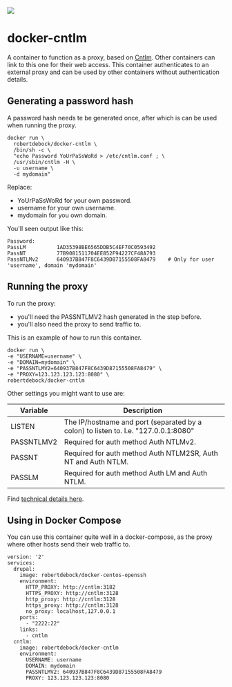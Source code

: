 [![](https://images.microbadger.com/badges/image/robertdebock/docker-cntlm.svg)](http://microbadger.com/images/robertdebock/docker-cntlm "Get your own image badge on microbadger.com")

# docker-cntlm
A container to function as a proxy, based on [Cntlm](http://cntlm.sourceforge.net). Other containers can link to this one for their web access. This container authenticates to an external proxy and can be used by other containers without authentication details.

## Generating a password hash
A password hash needs te be generated once, after which is can be used when running the proxy.

    docker run \
      robertdebock/docker-cntlm \
      /bin/sh -c \
      "echo Password YoUrPaSsWoRd > /etc/cntlm.conf ; \
      /usr/sbin/cntlm -H \
      -u username \
      -d mydomain"

Replace:
- YoUrPaSsWoRd for your own password.
- username for your own username.
- mydomain for you own domain.

You'll seen output like this:

    Password: 
    PassLM          1AD35398BE6565DDB5C4EF70C0593492
    PassNT          77B9081511704EE852F94227CF48A793
    PassNTLMv2      640937B847F8C6439D87155508FA8479    # Only for user 'username', domain 'mydomain'

## Running the proxy
To run the proxy:
- you'll need the PASSNTLMV2 hash generated in the step before.
- you'll also need the proxy to send traffic to.

This is an example of how to run this container.
 
    docker run \
    -e "USERNAME=username" \
    -e "DOMAIN=mydomain" \
    -e "PASSNTLMV2=640937B847F8C6439D87155508FA8479" \
    -e "PROXY=123.123.123.123:8080" \
    robertdebock/docker-cntlm

Other settings you might want to use are:

| Variable| Description |
| --- | --- |
| LISTEN | The IP/hostname and port (separated by a colon) to listen to. I.e. "127.0.0.1:8080" |
| PASSNTLMV2 | Required for auth method Auth NTLMv2. |
| PASSNT | Required for auth method Auth NTLM2SR, Auth NT and Auth NTLM. |
| PASSLM | Required for auth method Auth LM and Auth NTLM. |

Find [technical details here](http://cntlm.sourceforge.net/cntlm_manual.pdf).

## Using in Docker Compose
You can use this container quite well in a docker-compose, as the proxy where other hosts send their web traffic to.

    version: '2'
    services:
      drupal:
        image: robertdebock/docker-centos-openssh
        environment:
          HTTP_PROXY: http://cntlm:3182
          HTTPS_PROXY: http://cntlm:3128
          http_proxy: http://cntlm:3128
          https_proxy: http://cntlm:3128
          no_proxy: localhost,127.0.0.1
        ports:
          - "2222:22"
        links:
          - cntlm
      cntlm:
        image: robertdebock/docker-cntlm
        environment:
          USERNAME: username
          DOMAIN: mydomain
          PASSNTLMV2: 640937B847F8C6439D87155508FA8479
          PROXY: 123.123.123.123:8080
